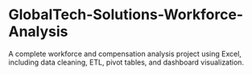 # GlobalTech-Solutions-Workforce-Analysis
A complete workforce and compensation analysis project using Excel, including data cleaning, ETL, pivot tables, and dashboard visualization.
